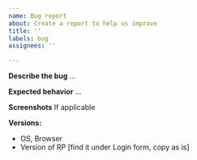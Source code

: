 ```yaml
---
name: Bug report
about: Create a report to help us improve
title: ''
labels: bug
assignees: ''

---
```


**Describe the bug**
...

**Expected behavior**
...

**Screenshots**
If applicable

**Versions:**
 - OS, Browser
 - Version of RP [find it under Login form, copy as is]
